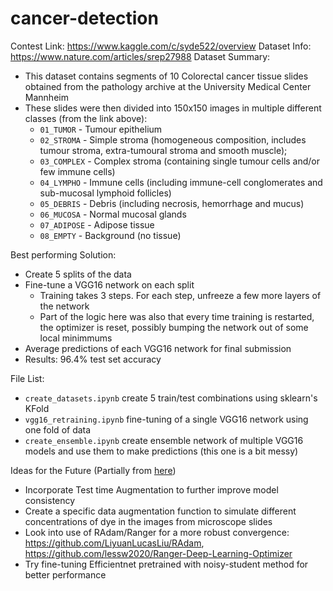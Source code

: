 # cancer-detection
Contest Link: https://www.kaggle.com/c/syde522/overview
Dataset Info: https://www.nature.com/articles/srep27988
Dataset Summary:
- This dataset contains segments of 10 Colorectal cancer tissue slides obtained from the pathology archive at the University Medical Center Mannheim
- These slides were then divided into 150x150 images in multiple different classes (from the link above):
    - `01_TUMOR` - Tumour epithelium
    - `02_STROMA` - Simple stroma (homogeneous composition, includes tumour stroma, extra-tumoural stroma and smooth muscle);
    - `03_COMPLEX` - Complex stroma (containing single tumour cells and/or few immune cells)
    - `04_LYMPHO` - Immune cells (including immune-cell conglomerates and sub-mucosal lymphoid follicles)
    - `05_DEBRIS` - Debris (including necrosis, hemorrhage and mucus)
    - `06_MUCOSA` - Normal mucosal glands
    - `07_ADIPOSE` - Adipose tissue
    - `08_EMPTY` - Background (no tissue)

Best performing Solution:
- Create 5 splits of the data
- Fine-tune a VGG16 network on each split
    - Training takes 3 steps.  For each step, unfreeze a few more layers of the network
    - Part of the logic here was also that every time training is restarted, the optimizer is reset, possibly bumping the network out of some local minimmums
- Average predictions of each VGG16 network for final submission
- Results: 96.4% test set accuracy

File List:
- `create_datasets.ipynb` create 5 train/test combinations using sklearn's KFold
- `vgg16_retraining.ipynb` fine-tuning of a single VGG16 network using one fold of data
- `create_ensemble.ipynb` create ensemble network of multiple VGG16 models and use them to make predictions (this one is a bit messy)

Ideas for the Future (Partially from [here](https://www.kaggle.com/havenlau/97-w-effnetb4-radam-noisy-student-swish-act))
- Incorporate Test time Augmentation to further improve model consistency
- Create a specific data augmentation function to simulate different concentrations of dye in the images from microscope slides
- Look into use of RAdam/Ranger for a more robust convergence: https://github.com/LiyuanLucasLiu/RAdam, https://github.com/lessw2020/Ranger-Deep-Learning-Optimizer
- Try fine-tuning Efficientnet pretrained with noisy-student method for better performance